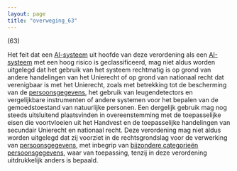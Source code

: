 ```yaml
---
layout: page
title: "overweging_63"
---
```


(63)

Het feit dat een [AI-systeem](a3.md#^ai-systeem) uit hoofde van deze verordening als een [AI-systeem](a3.md#^ai-systeem) met een hoog risico is geclassificeerd, mag niet aldus worden uitgelegd dat het gebruik van het systeem rechtmatig is op grond van andere handelingen van het Unierecht of op grond van nationaal recht dat verenigbaar is met het Unierecht, zoals met betrekking tot de bescherming van de [persoonsgegevens](a3.md#^persg), het gebruik van leugendetectors en vergelijkbare instrumenten of andere systemen voor het bepalen van de gemoedstoestand van natuurlijke personen. Een dergelijk gebruik mag nog steeds uitsluitend plaatsvinden in overeenstemming met de toepasselijke eisen die voortvloeien uit het Handvest en de toepasselijke handelingen van secundair Unierecht en nationaal recht. Deze verordening mag niet aldus worden uitgelegd dat zij voorziet in de rechtsgrondslag voor de verwerking van [persoonsgegevens](a3.md#^persg), met inbegrip van [bijzondere categorieën persoonsgegevens](a3.md#^bijzcat), waar van toepassing, tenzij in deze verordening uitdrukkelijk anders is bepaald.
